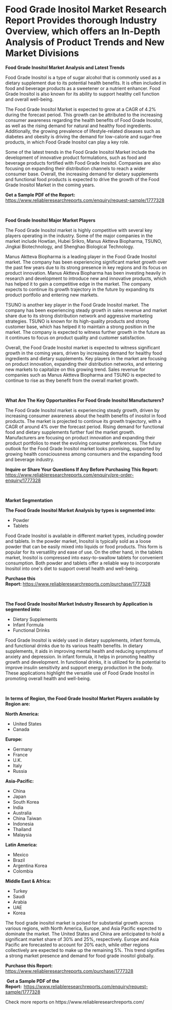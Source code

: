 <p><h1>Food Grade Inositol Market Research Report Provides thorough Industry Overview, which offers an In-Depth Analysis of Product Trends and New Market Divisions</h1></p><p><strong>Food Grade Inositol Market Analysis and Latest Trends</strong></p>
<p><p>Food Grade Inositol is a type of sugar alcohol that is commonly used as a dietary supplement due to its potential health benefits. It is often included in food and beverage products as a sweetener or a nutrient enhancer. Food Grade Inositol is also known for its ability to support healthy cell function and overall well-being.</p><p>The Food Grade Inositol Market is expected to grow at a CAGR of 4.2% during the forecast period. This growth can be attributed to the increasing consumer awareness regarding the health benefits of Food Grade Inositol, as well as the rising demand for natural and healthy food ingredients. Additionally, the growing prevalence of lifestyle-related diseases such as diabetes and obesity is driving the demand for low-calorie and sugar-free products, in which Food Grade Inositol can play a key role.</p><p>Some of the latest trends in the Food Grade Inositol Market include the development of innovative product formulations, such as food and beverage products fortified with Food Grade Inositol. Companies are also focusing on expanding their distribution channels to reach a wider consumer base. Overall, the increasing demand for dietary supplements and functional food products is expected to drive the growth of the Food Grade Inositol Market in the coming years.</p></p>
<p><strong>Get a Sample PDF of the Report:&nbsp;</strong> <a href="https://www.reliableresearchreports.com/enquiry/request-sample/1777328">https://www.reliableresearchreports.com/enquiry/request-sample/1777328</a></p>
<p>&nbsp;</p>
<p><strong>Food Grade Inositol Major Market Players</strong></p>
<p><p>The Food Grade Inositol market is highly competitive with several key players operating in the industry. Some of the major companies in the market include Howtian, Hubei Srikro, Manus Aktteva Biopharma, TSUNO, Jingkai Biotechnology, and Shenghao Biological Technology.</p><p>Manus Aktteva Biopharma is a leading player in the Food Grade Inositol market. The company has been experiencing significant market growth over the past few years due to its strong presence in key regions and its focus on product innovation. Manus Aktteva Biopharma has been investing heavily in research and development to introduce new and innovative products, which has helped it to gain a competitive edge in the market. The company expects to continue its growth trajectory in the future by expanding its product portfolio and entering new markets.</p><p>TSUNO is another key player in the Food Grade Inositol market. The company has been experiencing steady growth in sales revenue and market share due to its strong distribution network and aggressive marketing strategies. TSUNO is known for its high-quality products and strong customer base, which has helped it to maintain a strong position in the market. The company is expected to witness further growth in the future as it continues to focus on product quality and customer satisfaction.</p><p>Overall, the Food Grade Inositol market is expected to witness significant growth in the coming years, driven by increasing demand for healthy food ingredients and dietary supplements. Key players in the market are focusing on product innovation, expanding their distribution networks, and entering new markets to capitalize on this growing trend. Sales revenue for companies such as Manus Aktteva Biopharma and TSUNO is expected to continue to rise as they benefit from the overall market growth.</p></p>
<p>&nbsp;</p>
<p><strong>What Are The Key Opportunities For Food Grade Inositol Manufacturers?</strong></p>
<p><p>The Food Grade Inositol market is experiencing steady growth, driven by increasing consumer awareness about the health benefits of inositol in food products. The market is projected to continue its growth trajectory, with a CAGR of around 4% over the forecast period. Rising demand for functional food and dietary supplements further fuel the market growth. Manufacturers are focusing on product innovation and expanding their product portfolios to meet the evolving consumer preferences. The future outlook for the Food Grade Inositol market looks promising, supported by growing health consciousness among consumers and the expanding food and beverage industry.</p></p>
<p><strong>Inquire or Share Your Questions If Any Before Purchasing This Report:</strong> <a href="https://www.reliableresearchreports.com/enquiry/pre-order-enquiry/1777328">https://www.reliableresearchreports.com/enquiry/pre-order-enquiry/1777328</a></p>
<p>&nbsp;</p>
<p><strong>Market Segmentation</strong></p>
<p><strong>The Food Grade Inositol Market Analysis by types is segmented into:</strong></p>
<p><ul><li>Powder</li><li>Tablets</li></ul></p>
<p><p>Food Grade Inositol is available in different market types, including powder and tablets. In the powder market, Inositol is typically sold as a loose powder that can be easily mixed into liquids or food products. This form is popular for its versatility and ease of use. On the other hand, in the tablets market, Inositol is compressed into easy-to-swallow tablets for convenient consumption. Both powder and tablets offer a reliable way to incorporate Inositol into one's diet to support overall health and well-being.</p></p>
<p><strong>Purchase this Report:&nbsp;</strong><a href="https://www.reliableresearchreports.com/purchase/1777328">https://www.reliableresearchreports.com/purchase/1777328</a></p>
<p>&nbsp;</p>
<p><strong>The Food Grade Inositol Market Industry Research by Application is segmented into:</strong></p>
<p><ul><li>Dietary Supplements</li><li>Infant Formula</li><li>Functional Drinks</li></ul></p>
<p><p>Food Grade Inositol is widely used in dietary supplements, infant formula, and functional drinks due to its various health benefits. In dietary supplements, it aids in improving mental health and reducing symptoms of anxiety and depression. In infant formula, it helps in promoting healthy growth and development. In functional drinks, it is utilized for its potential to improve insulin sensitivity and support energy production in the body. These applications highlight the versatile use of Food Grade Inositol in promoting overall health and well-being.</p></p>
<p>&nbsp;</p>
<p><strong>In terms of Region, the Food Grade Inositol Market Players available by Region are:</strong></p>
<p>
    <p> <strong> North America: </strong>
        <ul>
            <li>United States</li>
            <li>Canada</li>
        </ul>
        </p> 
    <p> <strong> Europe: </strong>
        <ul>
            <li>Germany</li>
            <li>France</li>
            <li>U.K.</li>
            <li>Italy</li>
            <li>Russia</li>
        </ul>
        </p> 
    <p> <strong> Asia-Pacific: </strong>
        <ul>
            <li>China</li>
            <li>Japan</li>
            <li>South Korea</li>
            <li>India</li>
            <li>Australia</li>
            <li>China Taiwan</li>
            <li>Indonesia</li>
            <li>Thailand</li>
            <li>Malaysia</li>
        </ul>
        </p> 
    <p> <strong> Latin America: </strong>
        <ul>
            <li>Mexico</li>
            <li>Brazil</li>
            <li>Argentina Korea</li>
            <li>Colombia</li>
        </ul>
        </p> 
    <p> <strong> Middle East & Africa: </strong>
        <ul>
            <li>Turkey</li>
            <li>Saudi</li>
            <li>Arabia</li>
            <li>UAE</li>
            <li>Korea</li>
        </ul>
    </p>
    </p>
<p><p>The food grade inositol market is poised for substantial growth across various regions, with North America, Europe, and Asia Pacific expected to dominate the market. The United States and China are anticipated to hold a significant market share of 30% and 25%, respectively. Europe and Asia Pacific are forecasted to account for 20% each, while other regions collectively are expected to make up the remaining 5%. This trend signifies a strong market presence and demand for food grade inositol globally.</p></p>
<p><strong>Purchase this Report: </strong><a href="https://www.reliableresearchreports.com/purchase/1777328">https://www.reliableresearchreports.com/purchase/1777328</a></p>
<p>&nbsp;<strong>Get a Sample PDF of the Report:&nbsp;&nbsp;</strong><a href="https://www.reliableresearchreports.com/enquiry/request-sample/1777328">https://www.reliableresearchreports.com/enquiry/request-sample/1777328</a></p>
<p><strong></strong></p>
<p>Check more reports on https://www.reliableresearchreports.com/</p>